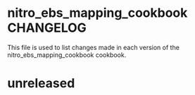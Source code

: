 # nitro_ebs_mapping_cookbook CHANGELOG

This file is used to list changes made in each version of the nitro_ebs_mapping_cookbook cookbook.

# unreleased
